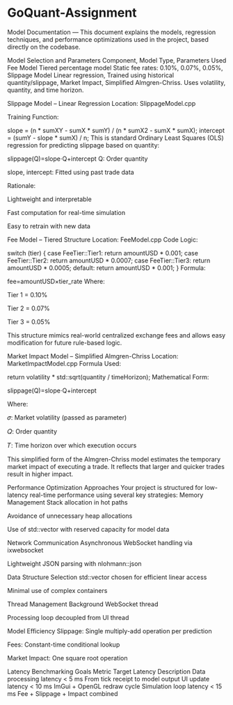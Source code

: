 # GoQuant-Assignment

Model Documentation — This document explains the models, regression techniques, and performance optimizations used in the project, based directly on the codebase.

Model Selection and Parameters Component, Model Type, Parameters Used Fee Model Tiered percentage model Static fee rates: 0.10%, 0.07%, 0.05%, Slippage Model Linear regression, Trained using historical quantity/slippage, Market Impact, Simplified Almgren-Chriss. Uses volatility, quantity, and time horizon.

Slippage Model – Linear Regression Location: SlippageModel.cpp

Training Function:

slope = (n * sumXY - sumX * sumY) / (n * sumX2 - sumX * sumX); intercept = (sumY - slope * sumX) / n; This is standard Ordinary Least Squares (OLS) regression for predicting slippage based on quantity:

slippage(Q)=slope⋅Q+intercept 
Q: Order quantity

slope, intercept: Fitted using past trade data

Rationale:

Lightweight and interpretable

Fast computation for real-time simulation

Easy to retrain with new data

Fee Model – Tiered Structure Location: FeeModel.cpp
Code Logic:

switch (tier) { case FeeTier::Tier1: return amountUSD * 0.001; case FeeTier::Tier2: return amountUSD * 0.0007; case FeeTier::Tier3: return amountUSD * 0.0005; default: return amountUSD * 0.001; } Formula:

fee=amountUSD×tier_rate Where:

Tier 1 = 0.10%

Tier 2 = 0.07%

Tier 3 = 0.05%

This structure mimics real-world centralized exchange fees and allows easy modification for future rule-based logic.

Market Impact Model – Simplified Almgren-Chriss Location: MarketImpactModel.cpp
Formula Used:

return volatility * std::sqrt(quantity / timeHorizon); Mathematical Form:

slippage(Q)=slope⋅Q+intercept​


Where:

𝜎: Market volatility (passed as parameter)

𝑄: Order quantity

𝑇: Time horizon over which execution occurs

This simplified form of the Almgren-Chriss model estimates the temporary market impact of executing a trade. It reflects that larger and quicker trades result in higher impact.

Performance Optimization Approaches Your project is structured for low-latency real-time performance using several key strategies:
Memory Management Stack allocation in hot paths

Avoidance of unnecessary heap allocations

Use of std::vector with reserved capacity for model data

Network Communication Asynchronous WebSocket handling via ixwebsocket

Lightweight JSON parsing with nlohmann::json

Data Structure Selection std::vector chosen for efficient linear access

Minimal use of complex containers

Thread Management Background WebSocket thread

Processing loop decoupled from UI thread

Model Efficiency Slippage: Single multiply-add operation per prediction

Fees: Constant-time conditional lookup

Market Impact: One square root operation

Latency Benchmarking Goals Metric Target Latency Description Data processing latency < 5 ms From tick receipt to model output UI update latency < 10 ms ImGui + OpenGL redraw cycle Simulation loop latency < 15 ms Fee + Slippage + Impact combined

